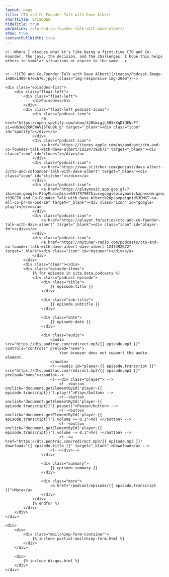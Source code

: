 ```yaml
---
layout: page
title: CTO and Co-Founder Talk with Dave Albert
shorttitle: EPISODES 
hideTitle: true
permalink: /cto-and-co-founder-talk-with-dave-albert/
show: true
contentFullWidth: true
---
```


<div class="episodes-container">
    <!--**CTO and Co-Founder Talk with Dave Albert**-->

    <!--Where I discuss what it’s like being a first-time CTO and Co-Founder. The joys, the decision, and the challenges. I hope this helps others in similar situations or aspire to the same.-->


    <!--![CTO and Co-Founder Talk with Dave Albert](/images/Podcast-Image-1400x1400-676x676.jpg){:class="img-responsive img-20em"}-->

    <div class="episodes-list">
        <div class="float-left">
            <div class="float-left">
                <h1>Episodes</h1>
            </div>
            <div class="float-left podcast-icons">
                <div class="podcast-icon">
                    <a href="https://open.spotify.com/show/4J0VmigjL5H5kXqDYQENcF?si=vH63eQ2kRCWAVi5TGuBk_g" target="_blank"><div class="icon" id="spotify"></div></a>
                </div>
                <div class="podcast-icon">
                    <a href="https://itunes.apple.com/us/podcast/cto-and-co-founder-talk-with-dave-albert/id1247392672" target="_blank"><div class="icon" id="itunes"></div></a>
                </div>
                <div class="podcast-icon">
                    <a href="https://www.stitcher.com/podcast/dave-albert-3/cto-and-cofounder-talk-with-dave-albert" target="_blank"><div class="icon" id="stitcher"></div></a>
                </div>
                <div class="podcast-icon">
                    <a href="https://playmusic.app.goo.gl/?ibi=com.google.PlayMusic&isi=691797987&ius=googleplaymusic&apn=com.google.android.music&link=https://play.google.com/music/m/I5xrkrvr34yc3b7zbcc7hysdm4y?t%3DCTO_and_Co-Founder_Talk_with_Dave_Albert%26pcampaignid%3DMKT-na-all-co-pr-mu-pod-16" target="_blank"><div class="icon" id="google-play"></div></a>
                </div>
                <div class="podcast-icon">
                    <a href="https://player.fm/series/cto-and-co-founder-talk-with-dave-albert" target="_blank"><div class="icon" id="player-fm"></div></a>
                </div>
                <div class="podcast-icon">
                    <a href="https://mytuner-radio.com/podcasts/cto-and-co-founder-talk-with-dave-albert-dave-albert-1247392672" target="_blank"><div class="icon" id="mytuner"></div></a>
                </div>
            </div>
            <div class="clear"></div>
            <div class="episode-items">
                {% for episode in site.data.podcasts %}
                <div class="podcast-episode">
                    <div class="title">
                        {{ episode.title }}
                    </div>

                    <div class="sub-title">
                        {{ episode.subtitle }}
                    </div>

                    <div class="date">
                        {{ episode.date }}
                    </div>

                    <div class="audio">
                        <audio src="https://dts.podtrac.com/redirect.mp3/{{ episode.mp3 }}" controls="controls" preload="none">
                            Your browser does not support the audio element.
                        </audio>
                        <!--<audio id="player-{{ episode.transcript }}" src="https://dts.podtrac.com/redirect.mp3/{{ episode.mp3 }}" preload="none"></audio>-->
                        <!--<div class="player"> -->
                            <!--<button onclick="document.getElementById('player-{{ episode.transcript}}').play()">Play</button> -->
                            <!--<button onclick="document.getElementById('player-{{ episode.transcript}}').pause()">Pause</button> -->
                            <!--<button onclick="document.getElementById('player-{{ episode.transcript}}').volume += 0.1">Vol +</button> -->
                            <!--<button onclick="document.getElementById('player-{{ episode.transcript}}').volume -= 0.1">Vol -</button> -->
                            <!--<a href="https://dts.podtrac.com/redirect.mp3/{{ episode.mp3 }}" download="{{ episode.title }}" target="_blank" >Download</a> -->
                        <!--</div>-->
                    </div>

                    <div class="summary">
                        {{ episode.summary }}
                    </div>

                    <div class="more">
                        <a href="/podcast/episode/{{ episode.transcript }}">More</a>
                    </div>
                </div>
                {% endfor %}
            </div>
        </div>
    </div>

    <div>
        <div>
            <div class="mailchimp-form-container">
                {% include partial-mailchimp-form.html %}
            </div>
        </div>

        <div>
            {% include disqus.html %}
        </div>
    </div>
</div>
